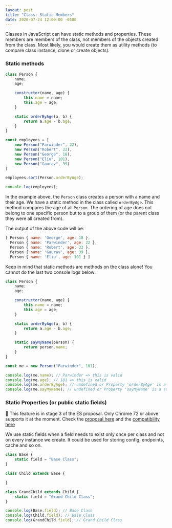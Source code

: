 ```yaml
---
layout: post
title: "Class: Static Members"
date: 2020-07-24 12:00:00 -0500
---
```


Classes in JavaScript can have static methods and properties. These members are members of the class, not members of the objects created from the class. Most likely, you would create them as utility methods (to compare class instance, clone or create objects).

### Static methods

```javascript
class Person {
    name;
    age;

    constructor(name, age) {
        this.name = name;
        this.age = age;
    }

    static orderByAge(a, b) {
        return a.age - b.age;
    }
}

const employees = [
    new Person("Parwinder", 22),
    new Person("Robert", 33),
    new Person("George", 18),
    new Person("Eliu", 101),
    new Person("Gaurav", 39)
]

employees.sort(Person.orderByAge);

console.log(employees);
```

In the example above, the `Person` class creates a person with a name and their age. We have a static method in the class called `orderByAge`. This method compares the age of all `Person`. The ordering of age does not belong to one specific person but to a group of them (or the parent class they were all created from).

The output of the above code will be:

```javascript
[ Person { name: 'George', age: 18 },
  Person { name: 'Parwinder', age: 22 },
  Person { name: 'Robert', age: 33 },
  Person { name: 'Gaurav', age: 39 },
  Person { name: 'Eliu', age: 101 } ]
```

Keep in mind that static methods are methods on the class alone! You cannot do the last two console logs below:

```javascript
class Person {
    name;
    age;

    constructor(name, age) {
        this.name = name;
        this.age = age;
    }

    static orderByAge(a, b) {
        return a.age - b.age;
    }

    static sayMyName(person) {
        return person.name;
    }
}

const me = new Person("Parwinder", 101);

console.log(me.name); // Parwinder => this is valid
console.log(me.age); // 101 => this is valid
console.log(me.orderByAge); // undefined or Property 'orderByAge' is a static member of type 'Person' 🚨
console.log(me.sayMyName); // undefined or Property 'sayMyName' is a static member of type 'Person' 🚨
```

### Static Properties (or public static fields)

🚨 This feature is in stage 3 of the ES proposal. Only Chrome 72 or above supports it at the moment. Check the [proposal here](https://github.com/tc39/proposal-static-class-features) and the [compatibility here](https://kangax.github.io/compat-table/esnext/#test-static_class_fields)

We use static fields when a field needs to exist only once per class and not on every instance we create. It could be used for storing config, endpoints, cache and so on.

```javascript
class Base {
    static field = "Base Class";
}

class Child extends Base {

}

class GrandChild extends Child {
    static field = "Grand Child Class";
}

console.log(Base.field); // Base Class
console.log(Child.field); // Base Class
console.log(GrandChild.field); // Grand Child Class
```
